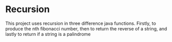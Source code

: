 # Recursion
This project uses recursion in three difference java functions. Firstly, to produce the nth fibonacci number, 
then to return the reverse of a string, and lastly to return if a string is a palindrome
